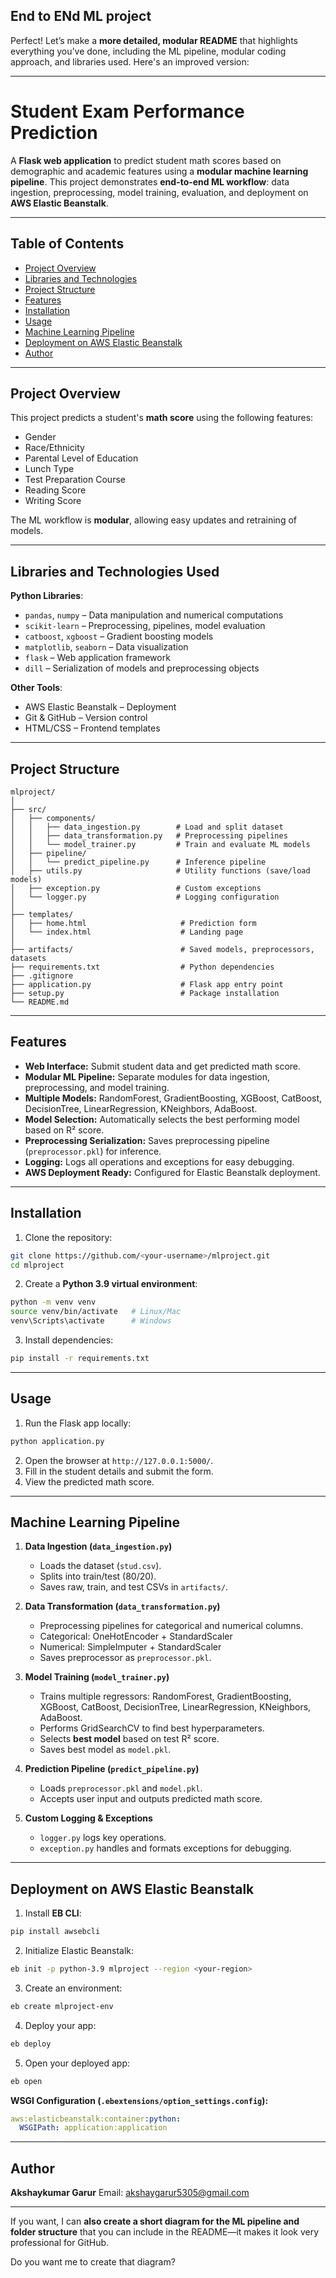 ## End to ENd ML project
Perfect! Let’s make a **more detailed, modular README** that highlights everything you’ve done, including the ML pipeline, modular coding approach, and libraries used. Here's an improved version:

---

# Student Exam Performance Prediction

A **Flask web application** to predict student math scores based on demographic and academic features using a **modular machine learning pipeline**. This project demonstrates **end-to-end ML workflow**: data ingestion, preprocessing, model training, evaluation, and deployment on **AWS Elastic Beanstalk**.

---

## Table of Contents

* [Project Overview](#project-overview)
* [Libraries and Technologies](#libraries-and-technologies)
* [Project Structure](#project-structure)
* [Features](#features)
* [Installation](#installation)
* [Usage](#usage)
* [Machine Learning Pipeline](#machine-learning-pipeline)
* [Deployment on AWS Elastic Beanstalk](#deployment-on-aws-elastic-beanstalk)
* [Author](#author)

---

## Project Overview

This project predicts a student's **math score** using the following features:

* Gender
* Race/Ethnicity
* Parental Level of Education
* Lunch Type
* Test Preparation Course
* Reading Score
* Writing Score

The ML workflow is **modular**, allowing easy updates and retraining of models.

---

## Libraries and Technologies Used

**Python Libraries**:

* `pandas`, `numpy` – Data manipulation and numerical computations
* `scikit-learn` – Preprocessing, pipelines, model evaluation
* `catboost`, `xgboost` – Gradient boosting models
* `matplotlib`, `seaborn` – Data visualization
* `flask` – Web application framework
* `dill` – Serialization of models and preprocessing objects

**Other Tools**:

* AWS Elastic Beanstalk – Deployment
* Git & GitHub – Version control
* HTML/CSS – Frontend templates

---

## Project Structure

```
mlproject/
│
├── src/
│   ├── components/
│   │   ├── data_ingestion.py        # Load and split dataset
│   │   ├── data_transformation.py   # Preprocessing pipelines
│   │   └── model_trainer.py         # Train and evaluate ML models
│   ├── pipeline/
│   │   └── predict_pipeline.py      # Inference pipeline
│   ├── utils.py                     # Utility functions (save/load models)
│   ├── exception.py                 # Custom exceptions
│   └── logger.py                    # Logging configuration
│
├── templates/
│   ├── home.html                     # Prediction form
│   └── index.html                    # Landing page
│
├── artifacts/                        # Saved models, preprocessors, datasets
├── requirements.txt                  # Python dependencies
├── .gitignore
├── application.py                    # Flask app entry point
├── setup.py                          # Package installation
└── README.md
```

---

## Features

* **Web Interface:** Submit student data and get predicted math score.
* **Modular ML Pipeline:** Separate modules for data ingestion, preprocessing, and model training.
* **Multiple Models:** RandomForest, GradientBoosting, XGBoost, CatBoost, DecisionTree, LinearRegression, KNeighbors, AdaBoost.
* **Model Selection:** Automatically selects the best performing model based on R² score.
* **Preprocessing Serialization:** Saves preprocessing pipeline (`preprocessor.pkl`) for inference.
* **Logging:** Logs all operations and exceptions for easy debugging.
* **AWS Deployment Ready:** Configured for Elastic Beanstalk deployment.

---

## Installation

1. Clone the repository:

```bash
git clone https://github.com/<your-username>/mlproject.git
cd mlproject
```

2. Create a **Python 3.9 virtual environment**:

```bash
python -m venv venv
source venv/bin/activate   # Linux/Mac
venv\Scripts\activate      # Windows
```

3. Install dependencies:

```bash
pip install -r requirements.txt
```

---

## Usage

1. Run the Flask app locally:

```bash
python application.py
```

2. Open the browser at `http://127.0.0.1:5000/`.
3. Fill in the student details and submit the form.
4. View the predicted math score.

---

## Machine Learning Pipeline

1. **Data Ingestion (`data_ingestion.py`)**

   * Loads the dataset (`stud.csv`).
   * Splits into train/test (80/20).
   * Saves raw, train, and test CSVs in `artifacts/`.

2. **Data Transformation (`data_transformation.py`)**

   * Preprocessing pipelines for categorical and numerical columns.
   * Categorical: OneHotEncoder + StandardScaler
   * Numerical: SimpleImputer + StandardScaler
   * Saves preprocessor as `preprocessor.pkl`.

3. **Model Training (`model_trainer.py`)**

   * Trains multiple regressors: RandomForest, GradientBoosting, XGBoost, CatBoost, DecisionTree, LinearRegression, KNeighbors, AdaBoost.
   * Performs GridSearchCV to find best hyperparameters.
   * Selects **best model** based on test R² score.
   * Saves best model as `model.pkl`.

4. **Prediction Pipeline (`predict_pipeline.py`)**

   * Loads `preprocessor.pkl` and `model.pkl`.
   * Accepts user input and outputs predicted math score.

5. **Custom Logging & Exceptions**

   * `logger.py` logs key operations.
   * `exception.py` handles and formats exceptions for debugging.

---

## Deployment on AWS Elastic Beanstalk

1. Install **EB CLI**:

```bash
pip install awsebcli
```

2. Initialize Elastic Beanstalk:

```bash
eb init -p python-3.9 mlproject --region <your-region>
```

3. Create an environment:

```bash
eb create mlproject-env
```

4. Deploy your app:

```bash
eb deploy
```

5. Open your deployed app:

```bash
eb open
```

**WSGI Configuration (`.ebextensions/option_settings.config`):**

```yaml
aws:elasticbeanstalk:container:python:
  WSGIPath: application:application
```

---

## Author

**Akshaykumar Garur**
Email: [akshaygarur5305@gmail.com](mailto:akshaygarur5305@gmail.com)

---

If you want, I can **also create a short diagram for the ML pipeline and folder structure** that you can include in the README—it makes it look very professional for GitHub.

Do you want me to create that diagram?

